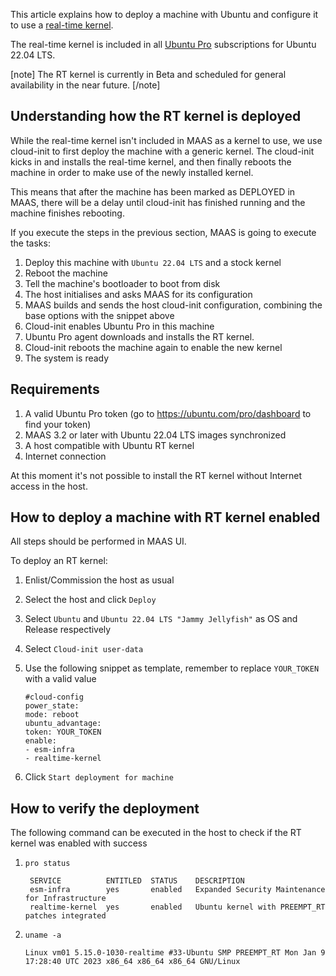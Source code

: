 <!-- "How to deploy a real-time kernel" -->
This article explains how to deploy a machine with Ubuntu and configure it to use a [real-time kernel](https://ubuntu.com/blog/real-time-linux-qa).

The real-time kernel is included in all [Ubuntu Pro](https://ubuntu.com/pro) subscriptions for Ubuntu 22.04 LTS.

[note]
The RT kernel is currently in Beta and scheduled for general availability in the near future.
[/note]

## Understanding how the RT kernel is deployed

While the real-time kernel isn't included in MAAS as a kernel to use, we use cloud-init to first deploy the machine with a generic kernel. The cloud-init kicks in and installs the real-time kernel, and then finally reboots the machine in order to make use of the newly installed kernel.

This means that after the machine has been marked as DEPLOYED in MAAS, there will be a delay until cloud-init has finished running and the machine finishes rebooting.

If you execute the steps in the previous section, MAAS is going to execute the tasks:

1. Deploy this machine with `Ubuntu 22.04 LTS` and a stock kernel
2. Reboot the machine
3. Tell the machine's bootloader to boot from disk
4. The host initialises and asks MAAS for its configuration
5. MAAS builds and sends the host cloud-init configuration, combining the base options with the snippet above
6. Cloud-init enables Ubuntu Pro in this machine
7. Ubuntu Pro agent downloads and installs the RT kernel.
8. Cloud-init reboots the machine again to enable the new kernel
9. The system is ready

## Requirements

1. A valid Ubuntu Pro token (go to https://ubuntu.com/pro/dashboard to find your token)
2. MAAS 3.2 or later with Ubuntu 22.04 LTS images synchronized
3. A host compatible with Ubuntu RT kernel
4. Internet connection

At this moment it's not possible to install the RT kernel without Internet access in the host.

## How to deploy a machine with RT kernel enabled

All steps should be performed in MAAS UI.

To deploy an RT kernel:

1. Enlist/Commission the host as usual

2. Select the host and click `Deploy`

3. Select `Ubuntu` and `Ubuntu 22.04 LTS "Jammy Jellyfish"` as OS and Release respectively

4. Select `Cloud-init user-data`

5. Use the following snippet as template, remember to replace `YOUR_TOKEN` with a valid value

    ```
    #cloud-config
    power_state:
    mode: reboot
    ubuntu_advantage:
    token: YOUR_TOKEN
    enable:
    - esm-infra
    - realtime-kernel
    ```

6. Click `Start deployment for machine`

## How to verify the deployment

The following command can be executed in the host to check if the RT kernel was enabled with success

1. `pro status`
   ```text
    SERVICE          ENTITLED  STATUS    DESCRIPTION
    esm-infra        yes       enabled   Expanded Security Maintenance for Infrastructure
    realtime-kernel  yes       enabled   Ubuntu kernel with PREEMPT_RT patches integrated
   ```

2. `uname -a`
    ```
    Linux vm01 5.15.0-1030-realtime #33-Ubuntu SMP PREEMPT_RT Mon Jan 9 17:28:40 UTC 2023 x86_64 x86_64 x86_64 GNU/Linux
    ```
